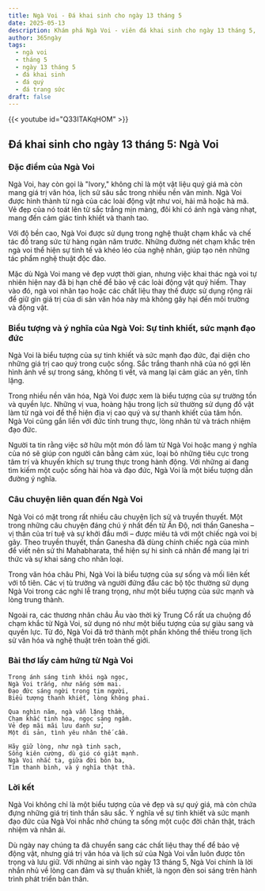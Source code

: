 ```yaml
---
title: Ngà Voi - Đá khai sinh cho ngày 13 tháng 5
date: 2025-05-13
description: Khám phá Ngà Voi - viên đá khai sinh cho ngày 13 tháng 5, biểu tượng của Sự tinh khiết, sức mạnh đạo đức. Cùng tìm hiểu ý nghĩa sâu sắc của viên đá độc đáo này.
author: 365ngày
tags:
  - ngà voi
  - tháng 5
  - ngày 13 tháng 5
  - đá khai sinh
  - đá quý
  - đá trang sức
draft: false
---
```


{{< youtube id="Q33ITAKqHOM" >}}

## Đá khai sinh cho ngày 13 tháng 5: Ngà Voi

### Đặc điểm của Ngà Voi

Ngà Voi, hay còn gọi là "Ivory," không chỉ là một vật liệu quý giá mà còn mang giá trị văn hóa, lịch sử sâu sắc trong nhiều nền văn minh. Ngà Voi được hình thành từ ngà của các loài động vật như voi, hải mã hoặc hà mã. Vẻ đẹp của nó toát lên từ sắc trắng mịn màng, đôi khi có ánh ngà vàng nhạt, mang đến cảm giác tinh khiết và thanh tao.

Với độ bền cao, Ngà Voi được sử dụng trong nghệ thuật chạm khắc và chế tác đồ trang sức từ hàng ngàn năm trước. Những đường nét chạm khắc trên ngà voi thể hiện sự tinh tế và khéo léo của nghệ nhân, giúp tạo nên những tác phẩm nghệ thuật độc đáo.

Mặc dù Ngà Voi mang vẻ đẹp vượt thời gian, nhưng việc khai thác ngà voi tự nhiên hiện nay đã bị hạn chế để bảo vệ các loài động vật quý hiếm. Thay vào đó, ngà voi nhân tạo hoặc các chất liệu thay thế được sử dụng rộng rãi để giữ gìn giá trị của di sản văn hóa này mà không gây hại đến môi trường và động vật.

### Biểu tượng và ý nghĩa của Ngà Voi: Sự tinh khiết, sức mạnh đạo đức

Ngà Voi là biểu tượng của sự tinh khiết và sức mạnh đạo đức, đại diện cho những giá trị cao quý trong cuộc sống. Sắc trắng thanh nhã của nó gợi lên hình ảnh về sự trong sáng, không tì vết, và mang lại cảm giác an yên, tĩnh lặng.

Trong nhiều nền văn hóa, Ngà Voi được xem là biểu tượng của sự trường tồn và quyền lực. Những vị vua, hoàng hậu trong lịch sử thường sử dụng đồ vật làm từ ngà voi để thể hiện địa vị cao quý và sự thanh khiết của tâm hồn. Ngà Voi cũng gắn liền với đức tính trung thực, lòng nhân từ và trách nhiệm đạo đức.

Người ta tin rằng việc sở hữu một món đồ làm từ Ngà Voi hoặc mang ý nghĩa của nó sẽ giúp con người cân bằng cảm xúc, loại bỏ những tiêu cực trong tâm trí và khuyến khích sự trung thực trong hành động. Với những ai đang tìm kiếm một cuộc sống hài hòa và đạo đức, Ngà Voi là một biểu tượng dẫn đường ý nghĩa.

### Câu chuyện liên quan đến Ngà Voi

Ngà Voi có mặt trong rất nhiều câu chuyện lịch sử và truyền thuyết. Một trong những câu chuyện đáng chú ý nhất đến từ Ấn Độ, nơi thần Ganesha – vị thần của trí tuệ và sự khởi đầu mới – được miêu tả với một chiếc ngà voi bị gãy. Theo truyền thuyết, thần Ganesha đã dùng chính chiếc ngà của mình để viết nên sử thi Mahabharata, thể hiện sự hi sinh cá nhân để mang lại tri thức và sự khai sáng cho nhân loại.

Trong văn hóa châu Phi, Ngà Voi là biểu tượng của sự sống và mối liên kết với tổ tiên. Các vị tù trưởng và người đứng đầu các bộ tộc thường sử dụng Ngà Voi trong các nghi lễ trang trọng, như một biểu tượng của sức mạnh và lòng trung thành.

Ngoài ra, các thương nhân châu Âu vào thời kỳ Trung Cổ rất ưa chuộng đồ chạm khắc từ Ngà Voi, sử dụng nó như một biểu tượng của sự giàu sang và quyền lực. Từ đó, Ngà Voi đã trở thành một phần không thể thiếu trong lịch sử văn hóa và nghệ thuật trên toàn thế giới.

### Bài thơ lấy cảm hứng từ Ngà Voi

```
Trong ánh sáng tinh khôi ngà ngọc,  
Ngà Voi trắng, như nắng sớm mai.  
Đạo đức sáng ngời trong tim người,  
Biểu tượng thanh khiết, lòng không phai.  

Qua nghìn năm, ngà vẫn lặng thầm,  
Chạm khắc tinh hoa, ngọc sáng ngầm.  
Vẻ đẹp mãi mãi lưu danh sử,  
Một di sản, tình yêu nhân thế cầm.  

Hãy giữ lòng, như ngà tinh sạch,  
Sống kiên cường, dù gió có giật mạnh.  
Ngà Voi nhắc ta, giữa đời bôn ba,  
Tìm thanh bình, và ý nghĩa thật thà.  
```

### Lời kết

Ngà Voi không chỉ là một biểu tượng của vẻ đẹp và sự quý giá, mà còn chứa đựng những giá trị tinh thần sâu sắc. Ý nghĩa về sự tinh khiết và sức mạnh đạo đức của Ngà Voi nhắc nhở chúng ta sống một cuộc đời chân thật, trách nhiệm và nhân ái.

Dù ngày nay chúng ta đã chuyển sang các chất liệu thay thế để bảo vệ động vật, nhưng giá trị văn hóa và lịch sử của Ngà Voi vẫn luôn được tôn trọng và lưu giữ. Với những ai sinh vào ngày 13 tháng 5, Ngà Voi chính là lời nhắn nhủ về lòng can đảm và sự thuần khiết, là ngọn đèn soi sáng trên hành trình phát triển bản thân.